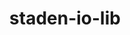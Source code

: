 ---
title: "staden-io-lib"
layout: cache
categories: [package, develop-2024-06-09]
meta: {"versions": ["1.14.8"], "compilers": ["gcc@=7.3.1"], "oss": ["amzn2"], "platforms": ["linux"], "targets": ["aarch64", "neoverse_n1", "x86_64_v3"], "stacks": ["aws-isc", "aws-isc-aarch64", "root"], "num_specs": 3, "num_specs_by_stack": {"aws-isc-aarch64": 2, "root": 3, "aws-isc": 1}}
spec_details: [{"hash": "tj7ubokitlurcdq5hkseaelmovgnu4uz", "compiler": "gcc@=7.3.1", "versions": ["1.14.8"], "os": "amzn2", "platform": "linux", "target": "aarch64", "variants": ["build_system=autotools", "~curl"], "stacks": ["aws-isc-aarch64", "root"], "size": "-", "tarball": "https://binaries.spack.io/releases/develop-2024-06-09/build_cache/linux-amzn2-aarch64/gcc-7.3.1/staden-io-lib-1.14.8/linux-amzn2-aarch64-gcc-7.3.1-staden-io-lib-1.14.8-tj7ubokitlurcdq5hkseaelmovgnu4uz.spack"}, {"hash": "yrmmrao3ka3ch37xwceutnnkg6vsdvnc", "compiler": "gcc@=7.3.1", "versions": ["1.14.8"], "os": "amzn2", "platform": "linux", "target": "x86_64_v3", "variants": ["build_system=autotools", "~curl"], "stacks": ["root", "aws-isc"], "size": "-", "tarball": "https://binaries.spack.io/releases/develop-2024-06-09/build_cache/linux-amzn2-x86_64_v3/gcc-7.3.1/staden-io-lib-1.14.8/linux-amzn2-x86_64_v3-gcc-7.3.1-staden-io-lib-1.14.8-yrmmrao3ka3ch37xwceutnnkg6vsdvnc.spack"}, {"hash": "nk3l7hditg6w6xo3of4cqvx3xtryobod", "compiler": "gcc@=7.3.1", "versions": ["1.14.8"], "os": "amzn2", "platform": "linux", "target": "neoverse_n1", "variants": ["build_system=autotools", "~curl"], "stacks": ["aws-isc-aarch64", "root"], "size": "-", "tarball": "https://binaries.spack.io/releases/develop-2024-06-09/build_cache/linux-amzn2-neoverse_n1/gcc-7.3.1/staden-io-lib-1.14.8/linux-amzn2-neoverse_n1-gcc-7.3.1-staden-io-lib-1.14.8-nk3l7hditg6w6xo3of4cqvx3xtryobod.spack"}]
---